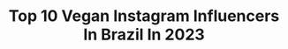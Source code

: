 ---
title: Top 10 Vegan Instagram Influencers In Brazil In 2023
description: >-
  Find top vegan Instagram influencers in Brazil in 2023. Most popular hashtags: #redhead #ruiva #ruivasacobreadas.
platform: Instagram
hits: 481
text_top: Discover the top-rated Instagram profiles on inBeat.
text_bottom: Our search engine has 481 Instagram influencers like this in Brazil for you to work with.
profiles:
  - username: "nubiafelipeti"
    fullname: >-
      Núbia Felipeti
    bio: >-
      📍Vinhedo/Botucatu - SP | 25 🐾 Médica Veterinária - UNESP Botucatu 🌱 Vegan Dicas | Cabelos | Edição de Fotos | Dia a Dia
    location: "Brazil"
    followers: 61492
    engagement: 708
    commentsToLikes: 0.089601
    id: ck13cgkeu08f10i19xnckkiv0
    verified: false
    hashtags: "#redhead, #ruivasradiantes, #ruivas, #ruiva"
  - username: "renatoshippee"
    fullname: >-
      Renato Shippee
    bio: >-
      🇧🇷 Criador da @karenkardasha📍Los Angeles🇺🇸 🌱 Vegan - Actor / 🎶 writer 🎬 Filmmaker 📩 renato.solipe@hotmail.com Ouça minhas músicas👇🏼
    location: "Brazil"
    followers: 1284588
    engagement: 741
    commentsToLikes: 0.011950
    id: ck8t3ure44kk30j78co17t0w8
    verified: false
    hashtags: "#vam, #brasil, #fashioneditorial, #renatoshippe"
  - username: "lurygrabovski"
    fullname: >-
      Lury Grabovski
    bio: >-
      VEGAN 🌱 • Beauty & lifestyle • Cook • Horror fan Collabs/Business: Direct or e-mail. 💌 New collab vídeo:
    location: "Brazil"
    followers: 19249
    engagement: 632
    commentsToLikes: 0.165473
    id: ck14hmvtub4ce0i19sb5oo7sg
    verified: false
    hashtags: "#tbt, #bussitchallenge"
  - username: "triveganas"
    fullname: >-
      Laís Palma Elsing
    bio: >-
      Um casal vegano, duas cachorras e trigêmeas surpresa! São Paulo triveganas@gmail.com
    location: "Brazil"
    followers: 35782
    engagement: 954
    commentsToLikes: 0.033279
    id: ck14l5s0aszwd0i19128yrh80
    verified: false
    hashtags: "#paralisiacerebral, #trigemeas, #oftalmologia, #trigemeos"
  - username: "lorna_foxye_lady_"
    fullname: >-
      🦊Lorna🍁
    bio: >-
      📍Cotia, SP | BR 🇧🇷 💫Just being myself Ruiva | Vegan | Pets | Modelo | Chef contatolornafoxyelady@gmail.com Links⬇️
    location: "Brazil"
    followers: 59476
    engagement: 292
    commentsToLikes: 0.115220
    id: ck8t81b6giqw10j78jw7o791t
    verified: false
    hashtags: "#browneyes, #redheads, #bikini, #coppertop"
  - username: "vegetarirango"
    fullname: >-
      Flavio Giusti
    bio: >-
      🐷 Criador do 1º canal de culinária vegana do Brasil 🎥 432k no Youtube
    location: "Brazil"
    followers: 205941
    engagement: 332
    commentsToLikes: 0.077618
    id: ck5pzwzji35kj0i11cv9m24cw
    verified: true
    hashtags: "#pegaaquinomeutender, #maldade, #fodaseafriboi, #fam"
  - username: "mialvess"
    fullname: >-
      Michelle Alves | Intercâmbio
    bio: >-
      🌎 Intercambista, Viajante, Vegana 🌱 🎥 Maior canal do Brasil sobre #intercâmbio 📩 contato@mialves.com ✨ Descontos e indicações:
    location: "Brazil"
    followers: 115877
    engagement: 692
    commentsToLikes: 0.019830
    id: ck13aaphhpgok0i19xymufbkb
    verified: false
    hashtags: "#publicidade, #santacatarina, #naturalumina, #miileva"
  - username: "alineribeiroficial"
    fullname: >-
      Aline Ribeiro
    bio: >-
      🤱🏻 Mamãe aos 21, Esposa, Dona de casa & Empreendedora 🥗 Estilo de Vida Saudável 🌱 Vegan por ♥️ aos animais 🐷
    location: "Brazil"
    followers: 29269
    engagement: 382
    commentsToLikes: 0.642567
    id: ck6u5so13bi1t0j71a6snh4k0
    verified: false
    hashtags: "#treinocombebe, #treinodiario, #treinoemcasa, #perdergordura"
  - username: "bernardovillasboas"
    fullname: >-
      Bernardo Villas Bôas
    bio: >-
      🌱 Plant-based / Vegan 🇧🇷 Rio de Janeiro
    location: "Brazil"
    followers: 106845
    engagement: 955
    commentsToLikes: 0.018902
    id: ckf5ucxtokg0i0j23yvbyuouc
    verified: false
    hashtags: "#govegan, #tbt, #worldveganday"
  - username: "kafe"
    fullname: >-
      Kafé
    bio: >-
      🎤 Singer/Songwriter 📍Salvador, Bahia 🌱 Vegan 🎵 Ouça o novo single “LONGE”:
    location: "Brazil"
    followers: 17805
    engagement: 444
    commentsToLikes: 0.076451
    id: ck5bxnp10o2b20i11lqqj30l2
    verified: true
    hashtags: "#lovesongs, #rnb, #rnbbrasil, #lovesong"
---